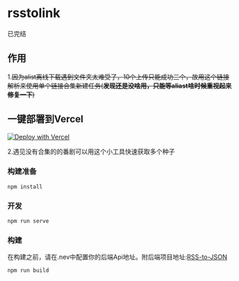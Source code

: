# rsstolink
已完结

## 作用
1.~~因为alist离线下载遇到文件夹太难受了，10个上传只能成功三个，故用这个链接解析来使用单个链接合集新建任务(**发现还是没啥用，只能等aliast啥时候重视起来修复一下**)~~

## 一键部署到Vercel
[![Deploy with Vercel](https://vercel.com/button)](https://vercel.com/new/clone?repository-url=https://github.com/amzayo/animation_rss_downloadlink_extraction&env=VUE_APP_API_URL&envDescription=你的api地址，可以点击旁边的LearnMore部署，并填写到右边输入框&envLink=https://github.com/petra1026/RSS-to-JSON/tree/master)


2.遇见没有合集的的番剧可以用这个小工具快速获取多个种子

### 构建准备
```
npm install
```

### 开发
```
npm run serve
```

### 构建
在构建之前，请在.nev中配置你的后端Api地址。附后端项目地址:[RSS-to-JSON](https://github.com/petra1026/RSS-to-JSON)
```
npm run build

```

